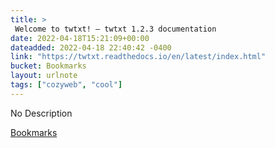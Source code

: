 ```yaml
---
title: > 
 Welcome to twtxt! — twtxt 1.2.3 documentation
date: 2022-04-18T15:21:09+00:00
dateadded: 2022-04-18 22:40:42 -0400
link: "https://twtxt.readthedocs.io/en/latest/index.html"
bucket: Bookmarks
layout: urlnote
tags: ["cozyweb", "cool"]
--- 
```

No Description
 <!-- end excerpt --> 
<div class='bucket'><a class='internal-link' href='/buckets/bookmarks'>Bookmarks</a></div> 
